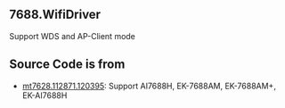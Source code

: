 ## 7688.WifiDriver

Support WDS and AP-Client mode

## Source Code is from

* [mt7628.112871.120395](http://dl.openwrtdl.com/mt7628-p4rev-120395.tar.bz2): Support AI7688H, EK-7688AM, EK-7688AM+, EK-AI7688H


